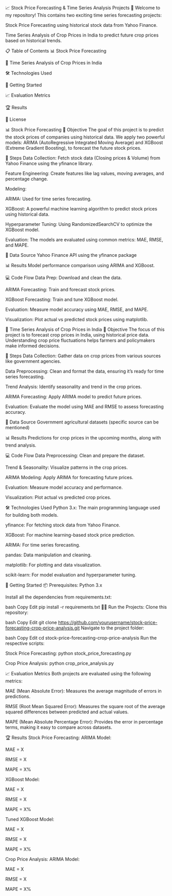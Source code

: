 📈 Stock Price Forecasting & Time Series Analysis Projects 🌾
Welcome to my repository! This contains two exciting time series forecasting projects:

Stock Price Forecasting using historical stock data from Yahoo Finance.

Time Series Analysis of Crop Prices in India to predict future crop prices based on historical trends.

📋 Table of Contents
📊 Stock Price Forecasting

🌾 Time Series Analysis of Crop Prices in India

🛠️ Technologies Used

🚀 Getting Started

📈 Evaluation Metrics

🏆 Results

📜 License

📊 Stock Price Forecasting
🎯 Objective
The goal of this project is to predict the stock prices of companies using historical data. We apply two powerful models: ARIMA (AutoRegressive Integrated Moving Average) and XGBoost (Extreme Gradient Boosting), to forecast the future stock prices.

🔧 Steps
Data Collection: Fetch stock data (Closing prices & Volume) from Yahoo Finance using the yfinance library.

Feature Engineering: Create features like lag values, moving averages, and percentage change.

Modeling:

ARIMA: Used for time series forecasting.

XGBoost: A powerful machine learning algorithm to predict stock prices using historical data.

Hyperparameter Tuning: Using RandomizedSearchCV to optimize the XGBoost model.

Evaluation: The models are evaluated using common metrics: MAE, RMSE, and MAPE.

🧠 Data Source
Yahoo Finance API using the yfinance package

📊 Results
Model performance comparison using ARIMA and XGBoost.

💻 Code Flow
Data Prep: Download and clean the data.

ARIMA Forecasting: Train and forecast stock prices.

XGBoost Forecasting: Train and tune XGBoost model.

Evaluation: Measure model accuracy using MAE, RMSE, and MAPE.

Visualization: Plot actual vs predicted stock prices using matplotlib.

🌾 Time Series Analysis of Crop Prices in India
🎯 Objective
The focus of this project is to forecast crop prices in India, using historical price data. Understanding crop price fluctuations helps farmers and policymakers make informed decisions.

🔧 Steps
Data Collection: Gather data on crop prices from various sources like government agencies.

Data Preprocessing: Clean and format the data, ensuring it’s ready for time series forecasting.

Trend Analysis: Identify seasonality and trend in the crop prices.

ARIMA Forecasting: Apply ARIMA model to predict future prices.

Evaluation: Evaluate the model using MAE and RMSE to assess forecasting accuracy.

🧠 Data Source
Government agricultural datasets (specific source can be mentioned)

📊 Results
Predictions for crop prices in the upcoming months, along with trend analysis.

💻 Code Flow
Data Preprocessing: Clean and prepare the dataset.

Trend & Seasonality: Visualize patterns in the crop prices.

ARIMA Modeling: Apply ARIMA for forecasting future prices.

Evaluation: Measure model accuracy and performance.

Visualization: Plot actual vs predicted crop prices.

🛠️ Technologies Used
Python 3.x: The main programming language used for building both models.

yfinance: For fetching stock data from Yahoo Finance.

XGBoost: For machine learning-based stock price prediction.

ARIMA: For time series forecasting.

pandas: Data manipulation and cleaning.

matplotlib: For plotting and data visualization.

scikit-learn: For model evaluation and hyperparameter tuning.

🚀 Getting Started
📦 Prerequisites:
Python 3.x

Install all the dependencies from requirements.txt:

bash
Copy
Edit
pip install -r requirements.txt
🏃‍♂️ Run the Projects:
Clone this repository:

bash
Copy
Edit
git clone https://github.com/yourusername/stock-price-forecasting-crop-price-analysis.git
Navigate to the project folder:

bash
Copy
Edit
cd stock-price-forecasting-crop-price-analysis
Run the respective scripts:

Stock Price Forecasting: python stock_price_forecasting.py

Crop Price Analysis: python crop_price_analysis.py

📈 Evaluation Metrics
Both projects are evaluated using the following metrics:

MAE (Mean Absolute Error): Measures the average magnitude of errors in predictions.

RMSE (Root Mean Squared Error): Measures the square root of the average squared differences between predicted and actual values.

MAPE (Mean Absolute Percentage Error): Provides the error in percentage terms, making it easy to compare across datasets.

🏆 Results
Stock Price Forecasting:
ARIMA Model:

MAE = X

RMSE = X

MAPE = X%

XGBoost Model:

MAE = X

RMSE = X

MAPE = X%

Tuned XGBoost Model:

MAE = X

RMSE = X

MAPE = X%

Crop Price Analysis:
ARIMA Model:

MAE = X

RMSE = X

MAPE = X%
